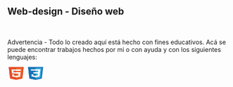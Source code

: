 ## Web-design - Diseño web
<div style="display: inline_block"><br>
  
  Advertencia - Todo lo creado aquí está hecho con fines educativos.
  Acá se puede encontrar trabajos hechos por mi o con ayuda y con los siguientes lenguajes:

  <img align="center" alt="Rafa-HTML" height="30" width="40" src="https://raw.githubusercontent.com/devicons/devicon/master/icons/html5/html5-original.svg">
  <img align="center" alt="Rafa-CSS" height="30" width="40" src="https://raw.githubusercontent.com/devicons/devicon/master/icons/css3/css3-original.svg">
